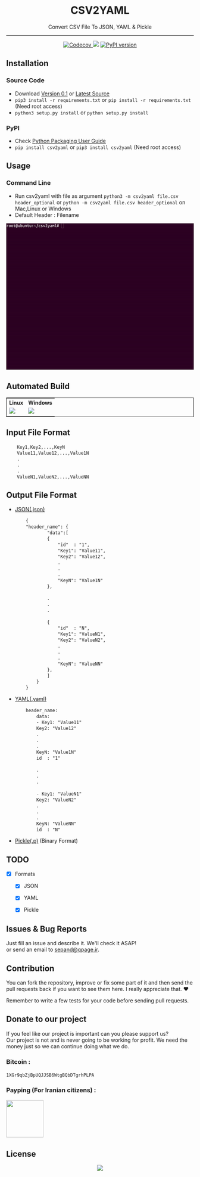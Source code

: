 


<div align="center">
<h1>CSV2YAML</h1>
	
<p>Convert CSV File To JSON, YAML & Pickle	</p>

</div>	
	
	

----------		

		


<div align="center">
<a href="https://codecov.io/gh/sepandhaghighi/csv2yaml">
  <img src="https://codecov.io/gh/sepandhaghighi/csv2yaml/branch/master/graph/badge.svg" alt="Codecov" />
</a>
<a href="https://www.codacy.com/app/sepand-haghighi/csv2yaml?utm_source=github.com&amp;utm_medium=referral&amp;utm_content=sepandhaghighi/csv2yaml&amp;utm_campaign=Badge_Grade"><img src="https://api.codacy.com/project/badge/Grade/7a8c9902f6354a9b910ca22e35d785a2"/></a>
<a href="https://badge.fury.io/py/csv2yaml"><img src="https://badge.fury.io/py/csv2yaml.svg" alt="PyPI version" height="18"></a>
</div>



	


	
</hr>
</hr>

## Installation
### Source Code
- Download [Version 0.1](https://github.com/moduland/csv2yaml/archive/v0.1.zip) or [Latest Source ](https://github.com/Moduland/csv2yaml/archive/master.zip)
- `pip3 install -r requirements.txt` or `pip install -r requirements.txt` (Need root access)	 
- `python3 setup.py install` or `python setup.py install`	


### PyPI


- Check [Python Packaging User Guide](https://packaging.python.org/installing/)     
- `pip install csv2yaml` or `pip3 install csv2yaml` (Need root access)					
					
			

## Usage			
				

### Command Line

- Run csv2yaml with file as argument `python3 -m csv2yaml file.csv header_optional` or `python -m csv2yaml file.csv header_optional` on Mac,Linux or Windows
- Default Header : Filename


<div align="center">
<img src="csv2yaml_usage.gif" alt="csv2yaml usage" title="csv2yaml usage">
</div>
						
				
## Automated Build				


<div align="center">
<table align="center" style="border:1px solid black;">
<tr>
<th>Linux</th>
<th>Windows</th>

</tr>

<tr>
<td><a href="https://travis-ci.org/sepandhaghighi/csv2yaml"><img src="https://travis-ci.org/sepandhaghighi/csv2yaml.svg?branch=master"></a></td>
<td> <a href="https://ci.appveyor.com/project/sepandhaghighi/csv2yaml"><img src="https://ci.appveyor.com/api/projects/status/4jvejgwe53nnaq3k?svg=true"></a></td>

</tr>	

</table>

</div>	

## Input File Format

```
	Key1,Key2,...,KeyN
	Value11,Value12,...,Value1N
	.
	.
	.
	ValueN1,ValueN2,...,ValueNN
```
		
## Output File Format

- [JSON(.json)](https://en.wikipedia.org/wiki/JSON)

	```
		{
		"header_name": {
				"data":[
				{
					"id"  : "1",
					"Key1": "Value11",
					"Key2": "Value12",
					.
					.
					.
					"KeyN": "Value1N"
				},

				.
				.
				.

				{
					"id"  : "N",
					"Key1": "ValueN1",
					"Key2": "ValueN2",
					.
					.
					.
					"KeyN": "ValueNN"
				},
				]
			}
		}
	```

- [YAML(.yaml)](https://en.wikipedia.org/wiki/YAML)
	```
		header_name:
  			data:
			- Key1: "Value11"
    	  	Key2: "Value12"
    	  	.
            .
            .
			KeyN: "Value1N"
			id  : "1"
		
			.
			.
			.

			- Key1: "ValueN1"
    	  	Key2: "ValueN2"
    	  	.
            .
            .
			KeyN: "ValueNN"
			id  : "N"

	``` 

- [Pickle(.p)](https://docs.python.org/3.5/library/pickle.html) (Binary Format)													
## TODO		

- [x] Formats
  - [x] JSON
  - [x] YAML
  - [x] Pickle
			

## Issues & Bug Reports			

Just fill an issue and describe it. We'll check it ASAP!							
or send an email to [sepand@qpage.ir](mailto:sepand@qpage.ir "sepand@qpage.ir"). 


## Contribution			

You can fork the repository, improve or fix some part of it and then send the pull requests back if you want to see them here. I really appreciate that. ❤️			

Remember to write a few tests for your code before sending pull requests. 
					
## Donate to our project									

If you feel like our project is important can you please support us?			
Our project is not and is never going to be working for profit. We need the money just so we can continue doing what we do.

<h3>Bitcoin :</h3>					

```1XGr9qbZjBpUQJJSB6WtgBQbDTgrhPLPA```
				

<h3>Payping (For Iranian citizens) :</h3>

<a href="http://www.payping.net/sepandhaghighi" target="__blank"><img src="http://www.qpage.ir/images/payping.png" height=100px width=100px></a>

## License
<div align="center">
<a href="https://github.com/sepandhaghighi/csv2yaml/blob/master/LICENSE"><img src="https://img.shields.io/github/license/mashape/apistatus.svg"/></a>
</div>



			

